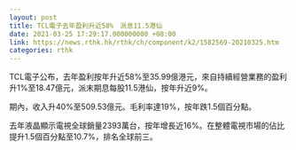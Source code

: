 ```yaml
---
layout: post
title: TCL電子去年盈利升近58%　派息11.5港仙
date: 2021-03-25 17:29:17.000000000 +08:00
link: https://news.rthk.hk/rthk/ch/component/k2/1582569-20210325.htm
categories: rthk
---
```


TCL電子公布，去年盈利按年升近58%至35.99億港元，來自持續經營業務的盈利升1%至18.47億元，派末期息每股11.5港仙，按年升近9%。

期內，收入升40%至509.53億元。毛利率達19%，按年跌1.5個百分點。

去年液晶顯示電視全球銷量2393萬台，按年增長近16%。在整體電視市場的佔比提升1.5個百分點至10.7%，排名全球前三。
